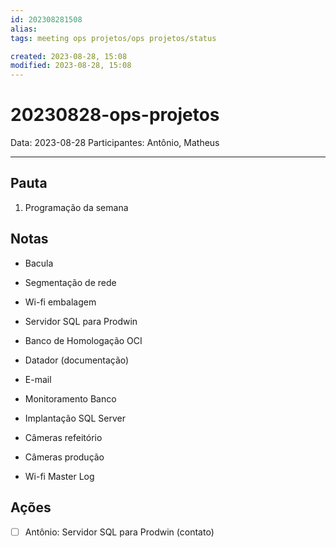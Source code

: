 ```yaml
---
id: 202308281508
alias: 
tags: meeting ops projetos/ops projetos/status

created: 2023-08-28, 15:08
modified: 2023-08-28, 15:08
---
```

# 20230828-ops-projetos

Data: 2023-08-28
Participantes: Antônio, Matheus

---

## Pauta

1. Programação da semana

## Notas

- Bacula
- Segmentação de rede
- Wi-fi embalagem
- Servidor SQL para Prodwin
- Banco de Homologação OCI
- Datador (documentação)
- E-mail
- Monitoramento Banco
- Implantação SQL Server
- Câmeras refeitório
- Câmeras produção

- Wi-fi Master Log
## Ações

- [ ] Antônio: Servidor SQL para Prodwin (contato)